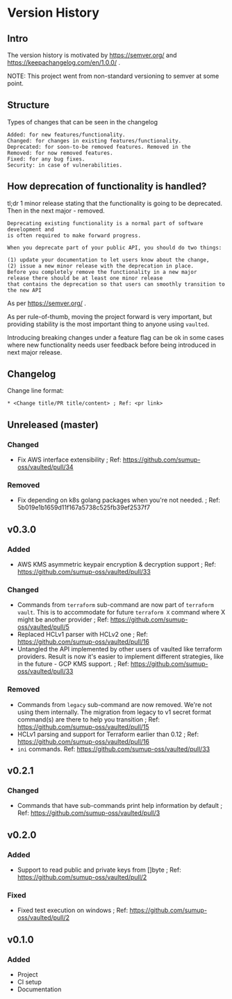 # Version History

## Intro

The version history is motivated by https://semver.org/ and https://keepachangelog.com/en/1.0.0/ .

NOTE: This project went from non-standard versioning to semver at some point. 

## Structure

Types of changes that can be seen in the changelog

```
Added: for new features/functionality.
Changed: for changes in existing features/functionality.
Deprecated: for soon-to-be removed features. Removed in the 
Removed: for now removed features.
Fixed: for any bug fixes.
Security: in case of vulnerabilities.
```

## How deprecation of functionality is handled?

tl;dr 1 minor release stating that the functionality is going to be deprecated. Then in the next major - removed.

```
Deprecating existing functionality is a normal part of software development and 
is often required to make forward progress. 

When you deprecate part of your public API, you should do two things: 

(1) update your documentation to let users know about the change, 
(2) issue a new minor release with the deprecation in place. 
Before you completely remove the functionality in a new major 
release there should be at least one minor release 
that contains the deprecation so that users can smoothly transition to the new API
```

As per https://semver.org/ .

As per rule-of-thumb, moving the project forward is very important, 
  but providing stability is the most important thing to anyone using `vaulted`.

Introducing breaking changes under a feature flag can be ok in some cases where new functionality needs user feedback before being introduced in next major release.

## Changelog

Change line format:

```
* <Change title/PR title/content> ; Ref: <pr link>
```

## Unreleased (master)

### Changed

* Fix AWS interface extensibility ; Ref: https://github.com/sumup-oss/vaulted/pull/34

### Removed

* Fix depending on k8s golang packages when you're not needed. ; Ref: 5b019e1b1659d11f167a5738c525fb39ef2537f7

## v0.3.0

### Added

* AWS KMS asymmetric keypair encryption & decryption support ; Ref: https://github.com/sumup-oss/vaulted/pull/33

### Changed

* Commands from `terraform` sub-command are now part of `terraform vault`. This is to accommodate for future `terraform X` command where X might be another provider ; Ref: https://github.com/sumup-oss/vaulted/pull/5
* Replaced HCLv1 parser with HCLv2 one ; Ref: https://github.com/sumup-oss/vaulted/pull/16
* Untangled the API implemented by other users of vaulted like terraform providers. Result is now it's easier to implement different strategies, like in the future - GCP KMS support. ; Ref: https://github.com/sumup-oss/vaulted/pull/33
 
### Removed

* Commands from `legacy` sub-command are now removed. We're not using them internally. The migration from legacy to v1 secret format command(s) are there to help you transition ; Ref: https://github.com/sumup-oss/vaulted/pull/15
* HCLv1 parsing and support for Terraform earlier than 0.12 ; Ref: https://github.com/sumup-oss/vaulted/pull/16
* `ini` commands. Ref: https://github.com/sumup-oss/vaulted/pull/33

## v0.2.1

### Changed

* Commands that have sub-commands print help information by default ; Ref: https://github.com/sumup-oss/vaulted/pull/3

## v0.2.0

### Added

* Support to read public and private keys from []byte ; Ref: https://github.com/sumup-oss/vaulted/pull/2

### Fixed

* Fixed test execution on windows ; Ref: https://github.com/sumup-oss/vaulted/pull/2

## v0.1.0

### Added

* Project
* CI setup
* Documentation
